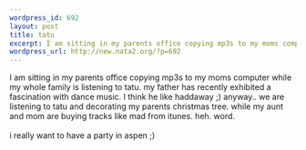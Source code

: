 ```yaml
--- 
wordpress_id: 692
layout: post
title: tatu
excerpt: I am sitting in my parents office copying mp3s to my moms computer while my whole family is listening to tatu. my father has recently exhibited a fascination with dance music. I think he like haddaway ;) anyway.. we are listening to tatu and decorating my parents christmas tree. while my aunt and mom are buying tracks like mad from itunes. heh. word. i really want to have a party in aspe...
wordpress_url: http://new.nata2.org/?p=692
---
```

I am sitting in my parents office copying mp3s to my moms computer while my whole family is listening to tatu. my father has recently exhibited a fascination with dance music. I think he like haddaway ;) anyway.. we are listening to tatu and decorating my parents christmas tree. while my aunt and mom are buying tracks like mad from itunes. heh. word. <Br><br/>i really want to have a party in aspen ;)
